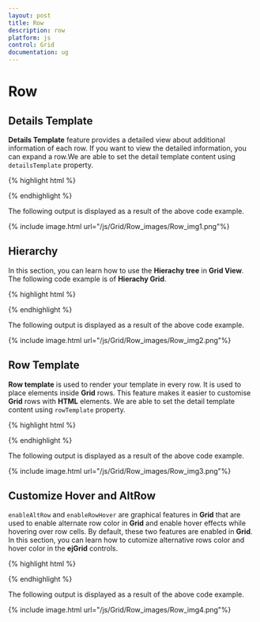 ```yaml
---
layout: post
title: Row
description: row
platform: js
control: Grid
documentation: ug
---
```


# Row

## Details Template

**Details Template** feature provides a detailed view about additional information of each row. If you want to view the detailed information, you can expand a row.We are able to set the detail template content using `detailsTemplate` property.

{% highlight html %}

<div id="Grid"></div>
<script id="tabGridContents" type="text/x-jsrender">
  <div id="contact{{:EmployeeID}}" style="font-weight:bold; padding:5px;">
      <div id="cont">
          contact:{{:Address}}<br />
          city:{{:City}}<br />
          Country:{{:Country}}<br />
          phone:{{:HomePhone}}<br />
      </div>
  </div>
</script>
<script type="text/javascript">
  $(function () {
      $("#Grid").ejGrid({
          // the datasource "window.employeeView" is referred from jsondata.min.js
          dataSource: ej.DataManager(window.employeeView).executeLocal(ej.Query().take(9)),
          detailsTemplate: "#tabGridContents", // detail template
      });
  });
</script>

{% endhighlight %}



The following output is displayed as a result of the above code example.

{% include image.html url="/js/Grid/Row_images/Row_img1.png"%}

## Hierarchy

In this section, you can learn how to use the **Hierachy tree** in **Grid View**. The following code example is of **Hierachy Grid**.

{% highlight html %}

   <div id="Grid"></div>
<script id="tabGridContents" type="text/x-jsrender">
  <div class="tabcontrol" id="Test">
      <div id="detailGrid">
          <label id="employeeDet" style="display: none">{{:EmployeeID}}</label>
      </div>
      </div>
</script>
<script type="text/javascript">
  $(function () {
      $("#Grid").ejGrid({
          // the datasource "window.employeeView" is referred from jsondata.min.js
          dataSource: ej.DataManager(window.employeeView).executeLocal(ej.Query().take(9)),
          detailsTemplate: "#tabGridContents",
          detailData: "detailGridData",
      });
  });
  function detailGridData(e) {
      var filteredData = e.detailsElement.find("#employeeDet").text();
      // the datasource "window.ordersView" is referred from jsondata.min.js
      var data = ej.DataManager(window.ordersView).executeLocal(ej.Query().where("EmployeeID", "equal", parseInt(filteredData), true));
      e.detailsElement.find("#detailGrid").ejGrid({
          dataSource: data,
      });
  }
</script>


{% endhighlight %}



The following output is displayed as a result of the above code example.

{% include image.html url="/js/Grid/Row_images/Row_img2.png"%}

## Row Template

**Row template** is used to render your template in every row. It is used to place elements inside **Grid** rows. This feature makes it easier to customise **Grid** rows with **HTML** elements. We are able to set the detail template content using `rowTemplate` property.

{% highlight html %}

<div id="Grid"></div>
<script id="templateData" type="text/x-jsrender">
  <tr>
      <td class="photo">
          <img style="width:130px;height: 160px" src="http://js.syncfusion.com/demos/web/themes/images/Employees//{{:EmployeeID}}.png" alt="{{:EmployeeID}}" />
      </td>
      <td class="details">
          <table class="CardTable" cellpadding="3" cellspacing="6">
              <colgroup>
                  <col width="50%">
                  <col width="50%">
              </colgroup>
              <tbody>
                  <tr>
                      <td class="CardHeader">First Name: </td>
                      <td style="padding:20px">{{:FirstName}} </td>
                  </tr>
                  <tr>
  
                      <td class="CardHeader">
                          Birth Date:
                      </td>
                      <td style="padding:20px">
                          {{:BirthDate.toLocaleDateString()}}
                      </td>
                  </tr>
                  <tr>
  
                      <td class="CardHeader">
                          Hire Date:
                      </td>
                      <td style="padding:20px">
                          {{:HireDate.toLocaleDateString()}}
                      </td>
                  </tr>
              </tbody>
          </table>
      </td>
  </tr>
</script>
<style>
  .CardHeader {
  font-weight: bold;
  font-size: 14px;
  padding: 20px;
  }
</style>
<script type="text/javascript">
  $(function () {
      $("#Grid").ejGrid({
          // the datasource "window.employeeData" is referred from templatelocaldata.js
          dataSource: window.employeeView,
          allowScrolling: true,
          scrollSettings: { height: 480, width: 500 },
          rowTemplate: "#templateData",   // row template
          columns: [
          { headerText: "Photo", width: 30 },
          { headerText: 'Employee Details', width: 70 }
          ]
      });
  });
</script>


{% endhighlight %}



The following output is displayed as a result of the above code example.

{% include image.html url="/js/Grid/Row_images/Row_img3.png"%}

## Customize Hover and AltRow 

`enableAltRow` and `enableRowHover` are graphical features in **Grid** that are used to enable alternate row color in **Grid** and enable hover effects while hovering over row cells. By default, these two features are enabled in **Grid**. In this section, you can learn how to cutomize alternative rows color and hover color in the **ejGrid** controls.

{% highlight html %}

 <style>
  .e-grid .e-alt_row {
  background-color: lightgreen !important;
  }
  .e-grid .e-hover {
  background: black !important;
  }
</style>
<body>
  <div id="Grid"></div>
  <script type="text/javascript">
    $(function(){
        $("#Grid").ejGrid({
            // the datasource "window.gridData" is referred from jsondata.min.js
            dataSource: window.gridData,
            enableRowHover: true,
            enableAltRow: true,
            allowPaging: true,
            pageSettings: { pageSize: 5 },
        });
    });
  </script>
</body>


{% endhighlight %}



The following output is displayed as a result of the above code example.

{% include image.html url="/js/Grid/Row_images/Row_img4.png"%}

